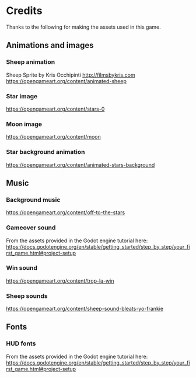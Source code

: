 # Credits
 
Thanks to the following for making the assets used in this game.
 
## Animations and images
 
### Sheep animation
Sheep Sprite by Kris Occhipinti http://filmsbykris.com
https://opengameart.org/content/animated-sheep

### Star image
https://opengameart.org/content/stars-0 

### Moon image
https://opengameart.org/content/moon

### Star background animation
https://opengameart.org/content/animated-stars-background


## Music

### Background music
https://opengameart.org/content/off-to-the-stars

### Gameover sound
From the assets provided in the Godot engine tutorial here:
https://docs.godotengine.org/en/stable/getting_started/step_by_step/your_first_game.html#project-setup

### Win sound
https://opengameart.org/content/trop-la-win

### Sheep sounds
https://opengameart.org/content/sheep-sound-bleats-yo-frankie

## Fonts

### HUD fonts
From the assets provided in the Godot engine tutorial here:
https://docs.godotengine.org/en/stable/getting_started/step_by_step/your_first_game.html#project-setup
 
